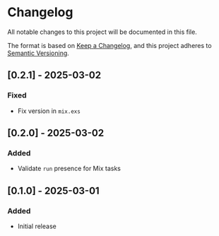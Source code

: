 # Changelog

All notable changes to this project will be documented in this file.

The format is based on [Keep a Changelog](https://keepachangelog.com/en/1.1.0/),
and this project adheres to [Semantic Versioning](https://semver.org/spec/v2.0.0.html).

## [0.2.1] - 2025-03-02

### Fixed

- Fix version in `mix.exs`

## [0.2.0] - 2025-03-02

### Added

- Validate `run` presence for Mix tasks

## [0.1.0] - 2025-03-01

### Added

- Initial release
